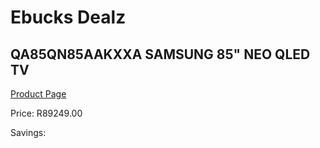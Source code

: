 
# Ebucks Dealz
## QA85QN85AAKXXA SAMSUNG 85" NEO QLED TV
[Product Page](https://www.ebucks.com/web/shop/productSelected.do?prodId=1226728926&catId=363628796)

Price: R89249.00

Savings: 


	
